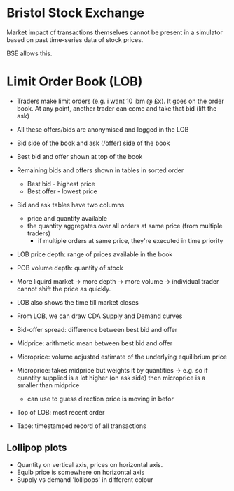 # Bristol Stock Exchange

Market impact of transactions themselves cannot be present in a simulator based on past time-series data of stock prices.

BSE allows this.

# Limit Order Book (LOB)

- Traders make limit orders (e.g. i want 10 ibm @ £x). It goes on the order book. At any point, another trader can come and take that bid (lift the ask)
- All these offers/bids are anonymised and logged in the LOB


- Bid side of the book and ask (/offer) side of the book
- Best bid and offer shown at top of the book
- Remaining bids and offers shown in tables in sorted order
    - Best bid - highest price
    - Best offer - lowest price
- Bid and ask tables have two columns
    - price and quantity available
    - the quantity aggregates over all orders at same price (from multiple traders)
        - if multiple orders at same price, they're executed in time priority

- LOB price depth: range of prices available in the book
- POB volume depth: quantity of stock
- More liquird market -> more depth -> more volume -> individual trader cannot shift the price as quickly.

- LOB also shows the time till market closes

- From LOB, we can draw CDA Supply and Demand curves

- Bid-offer spread: difference between best bid and offer
- Midprice: arithmetic mean between best bid and offer
- Microprice: volume adjusted estimate of the underlying equilibrium price
- Microprice: takes midprice but weights it by quantities
    -> e.g. so if quantity supplied is a lot higher (on ask side) then microprice is a smaller than midprice
    - can use to guess direction price is moving in befor

- Top of LOB: most recent order

- Tape: timestamped record of all transactions

## Lollipop plots

- Quantity on vertical axis, prices on horizontal axis.
- Equib price is somewhere on horizontal axis
- Supply vs demand 'lollipops' in different colour

